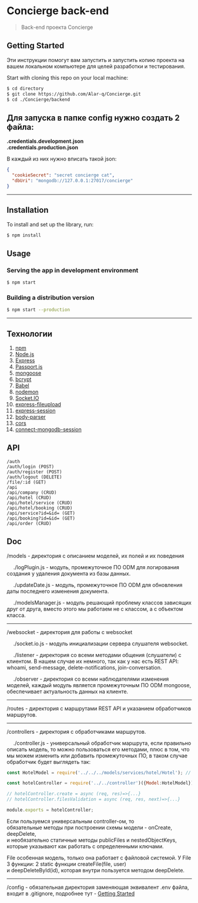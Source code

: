 # Concierge back-end
> Back-end проекта Concierge

## Getting Started
Эти инструкции помогут вам запустить и запустить копию проекта на вашем локальном компьютере для целей разработки и тестирования.

Start with cloning this repo on your local machine:

```sh
$ cd directory
$ git clone https://github.com/Alar-q/Concierge.git
$ cd ./Concierge/backend
```

## Для запуска в папке config нужно создать 2 файла:  

**.credentials.development.json**  
**.credentials.production.json**  

В каждый из них нужно вписать такой json:  
```json
{
  "cookieSecret": "secret concierge cat",
  "dbUri": "mongodb://127.0.0.1:27017/concierge"
}
```

---

## Installation

To install and set up the library, run:
```sh    
$ npm install
```

## Usage

### Serving the app in development environment

```sh
$ npm start
```

### Building a distribution version

```sh
$ npm start --production
```
---

## Технологии
1. [npm](https://en.wikipedia.org/wiki/Npm_(software) "npm")
2. [Node.js](https://nodejs.org/en/ "Node.js")
3. [Express](https://expressjs.com/ru/guide/routing.html "Express")
4. [Passport.js](http://www.passportjs.org/docs/ "Passport.js")
5. [mongoose](https://mongoosejs.com/ "mongoose")
6. [bcrypt](https://www.npmjs.com/package/bcrypt "bcrypt")
7. [Babel](https://babeljs.io/docs/en/index.html "Babel")
8. [nodemon](https://www.npmjs.com/package/nodemon "nodemon")
9. [Socket.IO](https://socket.io/docs/ "Socket.IO")
10. [express-fileupload](https://www.npmjs.com/package/express-fileupload "express-fileupload")
11. [express-session](https://www.npmjs.com/package/express-session "https://www.npmjs.com/package/express-session")
12. [body-parser](https://www.npmjs.com/package/body-parser "body-parser")
13. [cors](https://www.npmjs.com/package/cors "cors")
14. [connect-mongodb-session](https://www.npmjs.com/package/connect-mongodb-session "connect-mongodb-session")

## API
```
/auth
/auth/login (POST)
/auth/register (POST)
/auth/logout (DELETE)
/file/:id (GET)
/api
/api/company (CRUD)
/api/hotel (CRUD)
/api/hotel/service (CRUD)
/api/hotel/booking (CRUD)
/api/service?id=&id= (GET)
/api/booking?id=&id= (GET)
/api/order (CRUD)
```

## Doc

/models - директория с описанием моделей, их полей и их поведения  

&emsp; ./logPlugin.js - модуль, промежуточное ПО ODM для логирования создания у удаления документа из базы данных.  

&emsp; ./updateDate.js - модуль, промежуточное ПО ODM для обновления даты последнего изменения документа.  

&emsp; ./modelsManager.js - модуль решающий проблему классов зависящих друг от друга, вместо этого мы работаем не с классом, а с объектом класса.    

---

/websocket - директория для работы с websocket  

&emsp; ./socket.io.js - модуль инициализации сервера слушателя websocket.  

&emsp; ./listener - директория со всеми методами общения (слушатели) с клиентом. В нашем случае их немного, так как у нас есть REST API: whoami, send-message, delete-notifications, join-conversation.  

&emsp; ./observer - директория со всеми наблюдателями изменения моделей, каждый модуль является промежуточным ПО ODM mongoose, обеспечивает актуальность данных на клиенте.

---

/routes - директория с маршрутами REST API и указанием обработчиков маршрутов.  

---

/controllers - директория с обработчиками маршрутов.  

&emsp; ./controller.js - универсальный обработчик маршрута, если правильно описать модель, то можно пользоваться его методами, плюс в том, что мы можем изменить или добавить промежуточных ПО, в таком случае обработчик будет выглядеть так: 

```js
const HotelModel = require('../../../models/services/hotel/Hotel'); // Нам нужен сам "класс" модели, а не его объект

const hotelController = require('../../controller')({Model:HotelModel});

// hotelController.create = async (req, res)=>{...}
// hotelController.filesValidation = async (req, res, next)=>{...}

module.exports = hotelController;
```  

Если пользуемся универсальным controller-ом, то  
обязательные методы при построении схемы модели - onCreate, deepDelete,  
и необязательно статичные методы publicFiles и nestedObjectKeys,  
которые указывают как работать с определенными ключами.

File особенная модель, только она работает с файловой системой. У File 3 функции: 2 static функции createFile(file, user)   
и deepDeleteById(id), которая внутри пользуется методом deepDelete.

---

/config - обязательная директория заменяющая эквивалент .env файла, входит в .gitignore, подробнее тут - [Getting Started](#getting-started)

